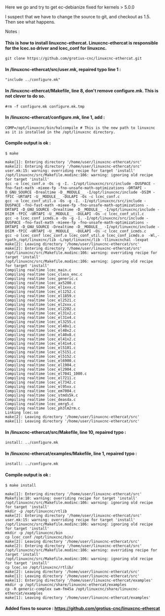Here we go and try to get ec-debianize fixed for kernels > 5.0.0

I suspect that we have to change the source to git, and checkout as 1.5.
Then see what happens.


Notes :

#### This is how to install linuxcnc-ethercat. Linuxcnc-ethercat is responsible for the lcec.so driver and lcec_conf for linuxcnc.

    git clone https://github.com/grotius-cnc/linuxcnc-ethercat.git

#### In /linuxcnc-ethercat/src/user.mk, repaired typo line 1 :

    "include ../configure.mk"
    
#### In /linuxcnc-ethercat/Makefile, line 8, don't remove configure.mk. This is not clever to do so.

    #rm -f configure.mk configure.mk.tmp

#### In /linuxcnc-ethercat/configure.mk, line 1, add :

    COMP=/opt/linuxcnc/bin/halcompile # This is the new path to linuxcnc as it is installed in the /opt/linuxcnc directory.

#### Compile output is ok :

    $ make

    make[1]: Entering directory '/home/user/linuxcnc-ethercat/src'
    make[2]: Entering directory '/home/user/linuxcnc-ethercat/src'
    user.mk:15: warning: overriding recipe for target 'install'
    /opt/linuxcnc/src/Makefile.modinc:106: warning: ignoring old recipe for target 'install'
    gcc -o lcec_conf.o -Os -g -I. -I/opt/linuxcnc/src/include -DUSPACE -fno-fast-math -mieee-fp -fno-unsafe-math-optimizations -DRTAPI -D_GNU_SOURCE -Drealtime -D__MODULE__ -I/opt/linuxcnc/include -DSIM -fPIC -URTAPI -U__MODULE__ -DULAPI -Os -c lcec_conf.c
    gcc -o lcec_conf_util.o -Os -g -I. -I/opt/linuxcnc/src/include -DUSPACE -fno-fast-math -mieee-fp -fno-unsafe-math-optimizations -DRTAPI -D_GNU_SOURCE -Drealtime -D__MODULE__ -I/opt/linuxcnc/include -DSIM -fPIC -URTAPI -U__MODULE__ -DULAPI -Os -c lcec_conf_util.c
    gcc -o lcec_conf_icmds.o -Os -g -I. -I/opt/linuxcnc/src/include -DUSPACE -fno-fast-math -mieee-fp -fno-unsafe-math-optimizations -DRTAPI -D_GNU_SOURCE -Drealtime -D__MODULE__ -I/opt/linuxcnc/include -DSIM -fPIC -URTAPI -U__MODULE__ -DULAPI -Os -c lcec_conf_icmds.c
    gcc -o lcec_conf lcec_conf.o lcec_conf_util.o lcec_conf_icmds.o  -Wl,-rpath,/opt/linuxcnc/lib -L/opt/linuxcnc/lib -llinuxcnchal -lexpat
    make[2]: Leaving directory '/home/user/linuxcnc-ethercat/src'
    make[2]: Entering directory '/home/user/linuxcnc-ethercat/src'
    /opt/linuxcnc/src/Makefile.modinc:106: warning: overriding recipe for target 'install'
    /opt/linuxcnc/src/Makefile.modinc:106: warning: ignoring old recipe for target 'install'
    Compiling realtime lcec_main.c
    Compiling realtime lcec_class_enc.c
    Compiling realtime lcec_generic.c
    Compiling realtime lcec_ax5200.c
    Compiling realtime lcec_el1xxx.c
    Compiling realtime lcec_el1252.c
    Compiling realtime lcec_el1859.c
    Compiling realtime lcec_el2521.c
    Compiling realtime lcec_el2xxx.c
    Compiling realtime lcec_el2202.c
    Compiling realtime lcec_el31x2.c
    Compiling realtime lcec_el31x4.c
    Compiling realtime lcec_el3255.c
    Compiling realtime lcec_el40x1.c
    Compiling realtime lcec_el40x2.c
    Compiling realtime lcec_el40x8.c
    Compiling realtime lcec_el41x2.c
    Compiling realtime lcec_el41x4.c
    Compiling realtime lcec_el5101.c
    Compiling realtime lcec_el5151.c
    Compiling realtime lcec_el5152.c
    Compiling realtime lcec_el6900.c
    Compiling realtime lcec_el1904.c
    Compiling realtime lcec_el2904.c
    Compiling realtime lcec_el7041_1000.c
    Compiling realtime lcec_el7211.c
    Compiling realtime lcec_el7342.c
    Compiling realtime lcec_el95xx.c
    Compiling realtime lcec_em7004.c
    Compiling realtime lcec_stmds5k.c
    Compiling realtime lcec_deasda.c
    Compiling realtime lcec_omrg5.c
    Compiling realtime lcec_ph3lm2rm.c
    Linking lcec.so
    make[2]: Leaving directory '/home/user/linuxcnc-ethercat/src'
    make[1]: Leaving directory '/home/user/linuxcnc-ethercat/src'
    
#### In /linuxcnc-ethercat/src/Makefile, line 10, repaired typo :    

    install: ../configure.mk
    
#### In /linuxcnc-ethercat/examples/Makefile, line 1, repaired typo :    

    install: ../configure.mk  
    
#### Compile output is ok :

    $ make install
    
    make[1]: Entering directory '/home/user/linuxcnc-ethercat/src'
    Makefile:10: warning: overriding recipe for target 'install'
    /opt/linuxcnc/src/Makefile.modinc:106: warning: ignoring old recipe for target 'install'
    mkdir -p /opt/linuxcnc/rtlib
    make[2]: Entering directory '/home/user/linuxcnc-ethercat/src'
    user.mk:15: warning: overriding recipe for target 'install'
    /opt/linuxcnc/src/Makefile.modinc:106: warning: ignoring old recipe for target 'install'
    mkdir -p /opt/linuxcnc/bin
    cp lcec_conf /opt/linuxcnc/bin/
    make[2]: Leaving directory '/home/user/linuxcnc-ethercat/src'
    make[2]: Entering directory '/home/user/linuxcnc-ethercat/src'
    /opt/linuxcnc/src/Makefile.modinc:106: warning: overriding recipe for target 'install'
    /opt/linuxcnc/src/Makefile.modinc:106: warning: ignoring old recipe for target 'install'
    cp lcec.so /opt/linuxcnc/rtlib/
    make[2]: Leaving directory '/home/user/linuxcnc-ethercat/src'
    make[1]: Leaving directory '/home/user/linuxcnc-ethercat/src'
    make[1]: Entering directory '/home/user/linuxcnc-ethercat/examples'
    mkdir -p /opt/linuxcnc/share/linuxcnc-ethercat/examples
    cp -R generic-complex swm-fm45a /opt/linuxcnc/share/linuxcnc-ethercat/examples
    make[1]: Leaving directory '/home/user/linuxcnc-ethercat/examples'
    
#### Added fixes to source : https://github.com/grotius-cnc/linuxcnc-ethercat



    
    
    
    

